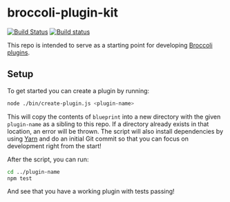 # broccoli-plugin-kit

[![Build Status](https://travis-ci.org/stefanpenner/broccoli-plugin-kit.svg?branch=master)](https://travis-ci.org/stefanpenner/broccoli-plugin-kit)
[![Build status](https://ci.appveyor.com/api/projects/status/fm378sxkcd3uf733/branch/master?svg=true)](https://ci.appveyor.com/project/embercli/broccoli-plugin-kit/branch/master)

This repo is intended to serve as a starting point for developing [Broccoli plugins](https://github.com/broccolijs/broccoli#plugins).

## Setup

To get started you can create a plugin by running:

```bash
node ./bin/create-plugin.js <plugin-name>
```

This will copy the contents of `blueprint` into a new directory with the given `plugin-name` as a sibling to this repo. If a directory already exists in that location, an error will be thrown. The script will also install dependencies by using [Yarn](https://yarnpkg.com/) and do an initial Git commit so that you can focus on development right from the start!

After the script, you can run:

```bash
cd ../plugin-name
npm test
```

And see that you have a working plugin with tests passing!

